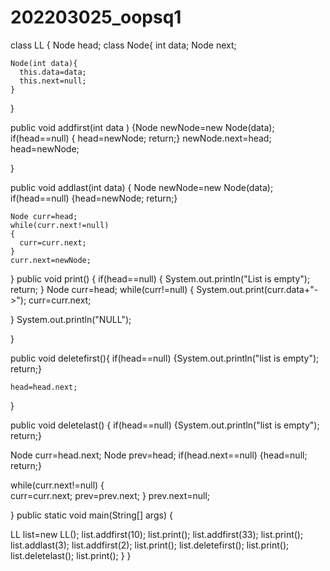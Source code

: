 # 202203025_oopsq1

class LL {
   Node head;
  class Node{
    int data;
    Node next;
   
    Node(int data){
      this.data=data;
      this.next=null;
    }
    
  }
  
  public void addfirst(int data )
  {Node newNode=new Node(data);
    if(head==null)
    { head=newNode;
    return;}
   newNode.next=head;
   head=newNode;
   
  }
  
  
  public void addlast(int data)
  {
    Node newNode=new Node(data);
    if(head==null)
    {head=newNode;
    return;}
    
    Node curr=head;
    while(curr.next!=null)
    {
      curr=curr.next;
    }
    curr.next=newNode;
    
      
  }
  public void print()
  { if(head==null)
  { System.out.println("List is empty");
   return;
  }
   Node curr=head;
   while(curr!=null)
   {
     System.out.print(curr.data+"->");
     curr=curr.next;
     
   }
   System.out.println("NULL");
   
    
  }
  
  
  public void deletefirst(){
    if(head==null)
    {System.out.println("list is empty");
    return;}
    
    
    head=head.next;
  }
  
  public void deletelast()
  { if(head==null)
    {System.out.println("list is empty");
    return;}
    
   Node curr=head.next;
   Node prev=head;
   if(head.next==null)
   {head=null;
   return;}
   
   while(curr.next!=null)
   {  
     curr=curr.next;
     prev=prev.next;
   }
   prev.next=null;
   
    
  }
  public static void main(String[] args) {
    
  LL list=new LL();
    list.addfirst(10);
    list.print();
    list.addfirst(33);
    list.print();
    list.addlast(3);
    list.addfirst(2);
    list.print();
    list.deletefirst();
    list.print();
    list.deletelast();
    list.print();
  }
}

